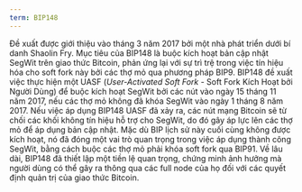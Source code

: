 ```yaml
---
term: BIP148
---
```


Đề xuất được giới thiệu vào tháng 3 năm 2017 bởi một nhà phát triển dưới bí danh Shaolin Fry. Mục tiêu của BIP148 là buộc kích hoạt bản cập nhật SegWit trên giao thức Bitcoin, phản ứng lại với sự trì trệ trong việc tín hiệu hóa cho soft fork này bởi các thợ mỏ qua phương pháp BIP9. BIP148 đề xuất việc thực hiện một UASF (*User-Activated Soft Fork* - Soft Fork Kích Hoạt bởi Người Dùng) để buộc kích hoạt SegWit bởi các nút vào ngày 15 tháng 11 năm 2017, nếu các thợ mỏ không đã khóa SegWit vào ngày 1 tháng 8 năm 2017. Nếu việc áp dụng BIP148 UASF đã xảy ra, các nút mạng Bitcoin sẽ từ chối các khối không tín hiệu hỗ trợ cho SegWit, do đó gây áp lực lên các thợ mỏ để áp dụng bản cập nhật. Mặc dù BIP lịch sử này cuối cùng không được kích hoạt, nó đã đóng một vai trò quan trọng trong việc áp dụng thành công SegWit, bằng cách buộc các thợ mỏ phải khóa soft fork qua BIP91. Về lâu dài, BIP148 đã thiết lập một tiền lệ quan trọng, chứng minh ảnh hưởng mà người dùng có thể gây ra thông qua các full node của họ đối với các quyết định quản trị của giao thức Bitcoin.